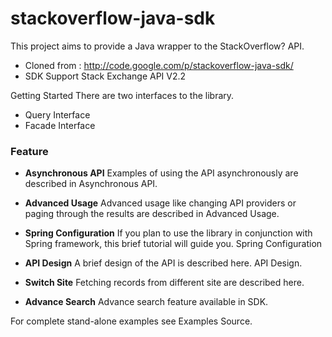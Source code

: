 stackoverflow-java-sdk
======================

This project aims to provide a Java wrapper to the StackOverflow? API.

* Cloned from : http://code.google.com/p/stackoverflow-java-sdk/
* SDK Support Stack Exchange API V2.2

Getting Started
There are two interfaces to the library.

* Query Interface
* Facade Interface


### Feature 
* **Asynchronous API** Examples of using the API asynchronously are described in Asynchronous API.

* **Advanced Usage**
Advanced usage like changing API providers or paging through the results are described in Advanced Usage.

* **Spring Configuration**
If you plan to use the library in conjunction with Spring framework, this brief tutorial will guide you. Spring Configuration

* **API Design**
A brief design of the API is described here. API Design.

* **Switch Site** 
Fetching records from different site are described here.

* **Advance Search** 
Advance search feature available in SDK.


For complete stand-alone examples see Examples Source.
